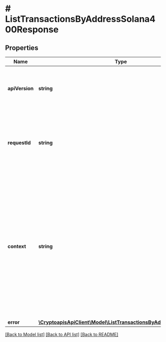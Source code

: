 # # ListTransactionsByAddressSolana400Response

## Properties

Name | Type | Description | Notes
------------ | ------------- | ------------- | -------------
**apiVersion** | **string** | Specifies the version of the API that incorporates this endpoint. |
**requestId** | **string** | Defines the ID of the request. The &#x60;requestId&#x60; is generated by Crypto APIs and it&#39;s unique for every request. |
**context** | **string** | In batch situations the user can use the context to correlate responses with requests. This property is present regardless of whether the response was successful or returned as an error. &#x60;context&#x60; is specified by the user. | [optional]
**error** | [**\CryptoapisApiClient\Model\ListTransactionsByAddressSolanaE400**](ListTransactionsByAddressSolanaE400.md) |  |

[[Back to Model list]](../../README.md#models) [[Back to API list]](../../README.md#endpoints) [[Back to README]](../../README.md)
